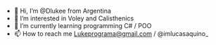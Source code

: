 - 👋 Hi, I’m @Dlukee from Argentina
- 👀 I’m interested in Voley and Calisthenics
- 🌱 I’m currently learning programming C# / POO 
- 📫 How to reach me Lukeprograma@gmail.com / @imlucasaquino_

<!---
Dlukee/Dlukee is a ✨ special ✨ repository because its `README.md` (this file) appears on your GitHub profile.
You can click the Preview link to take a look at your changes.
--->

